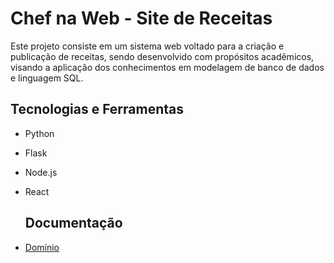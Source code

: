 # Chef na Web - Site de Receitas

Este projeto consiste em um sistema web voltado para a criação e publicação de receitas, sendo desenvolvido com propósitos acadêmicos, visando a aplicação dos conhecimentos em modelagem de banco de dados e linguagem SQL.

## Tecnologias e Ferramentas

- Python
- Flask
- Node.js
- React

  ## Documentação
- [Domínio](/domínio.md)
  
